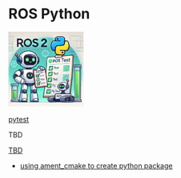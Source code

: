 # ROS Python

<div class="grid-container">
    <div class="grid-item">
            <a href="ros_unit_test">
                <img src="images/ros_pytest.png"  width="150" height="150">
                <p>pytest</p>
            </a>
        </div>
        <div class="grid-item">
            <p>TBD</p>
        </div>
    <div class="grid-item">
    <a href="ros_eco">
            <p>TBD</p>
            </a>
    </div>
    
</div>

- [using ament_cmake to create python package](python_ament_cmake.md)